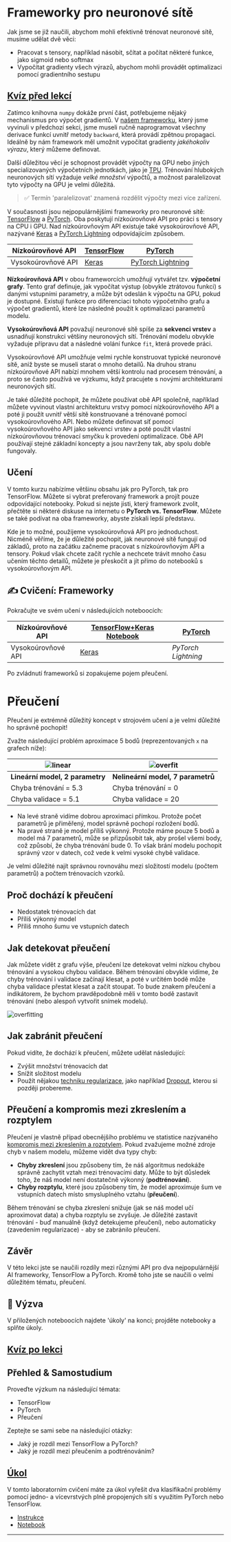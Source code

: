 <!--
CO_OP_TRANSLATOR_METADATA:
{
  "original_hash": "ddd216f558a255260a9374008002c971",
  "translation_date": "2025-09-23T11:28:27+00:00",
  "source_file": "lessons/3-NeuralNetworks/05-Frameworks/README.md",
  "language_code": "cs"
}
-->
# Frameworky pro neuronové sítě

Jak jsme se již naučili, abychom mohli efektivně trénovat neuronové sítě, musíme udělat dvě věci:

* Pracovat s tensory, například násobit, sčítat a počítat některé funkce, jako sigmoid nebo softmax
* Vypočítat gradienty všech výrazů, abychom mohli provádět optimalizaci pomocí gradientního sestupu

## [Kvíz před lekcí](https://ff-quizzes.netlify.app/en/ai/quiz/9)

Zatímco knihovna `numpy` dokáže první část, potřebujeme nějaký mechanismus pro výpočet gradientů. V [našem frameworku](../04-OwnFramework/OwnFramework.ipynb), který jsme vyvinuli v předchozí sekci, jsme museli ručně naprogramovat všechny derivace funkcí uvnitř metody `backward`, která provádí zpětnou propagaci. Ideálně by nám framework měl umožnit vypočítat gradienty *jakéhokoliv výrazu*, který můžeme definovat.

Další důležitou věcí je schopnost provádět výpočty na GPU nebo jiných specializovaných výpočetních jednotkách, jako je [TPU](https://en.wikipedia.org/wiki/Tensor_Processing_Unit). Trénování hlubokých neuronových sítí vyžaduje *velké množství* výpočtů, a možnost paralelizovat tyto výpočty na GPU je velmi důležitá.

> ✅ Termín 'paralelizovat' znamená rozdělit výpočty mezi více zařízení.

V současnosti jsou nejpopulárnějšími frameworky pro neuronové sítě: [TensorFlow](http://TensorFlow.org) a [PyTorch](https://pytorch.org/). Oba poskytují nízkoúrovňové API pro práci s tensory na CPU i GPU. Nad nízkoúrovňovým API existuje také vysokoúrovňové API, nazývané [Keras](https://keras.io/) a [PyTorch Lightning](https://pytorchlightning.ai/) odpovídajícím způsobem.

Nízkoúrovňové API | [TensorFlow](http://TensorFlow.org) | [PyTorch](https://pytorch.org/)
------------------|-------------------------------------|--------------------------------
Vysokoúrovňové API| [Keras](https://keras.io/) | [PyTorch Lightning](https://pytorchlightning.ai/)

**Nízkoúrovňová API** v obou frameworcích umožňují vytvářet tzv. **výpočetní grafy**. Tento graf definuje, jak vypočítat výstup (obvykle ztrátovou funkci) s danými vstupními parametry, a může být odeslán k výpočtu na GPU, pokud je dostupné. Existují funkce pro diferenciaci tohoto výpočetního grafu a výpočet gradientů, které lze následně použít k optimalizaci parametrů modelu.

**Vysokoúrovňová API** považují neuronové sítě spíše za **sekvenci vrstev** a usnadňují konstrukci většiny neuronových sítí. Trénování modelu obvykle vyžaduje přípravu dat a následné volání funkce `fit`, která provede práci.

Vysokoúrovňové API umožňuje velmi rychle konstruovat typické neuronové sítě, aniž byste se museli starat o mnoho detailů. Na druhou stranu nízkoúrovňové API nabízí mnohem větší kontrolu nad procesem trénování, a proto se často používá ve výzkumu, když pracujete s novými architekturami neuronových sítí.

Je také důležité pochopit, že můžete používat obě API společně, například můžete vyvinout vlastní architekturu vrstvy pomocí nízkoúrovňového API a poté ji použít uvnitř větší sítě konstruované a trénované pomocí vysokoúrovňového API. Nebo můžete definovat síť pomocí vysokoúrovňového API jako sekvenci vrstev a poté použít vlastní nízkoúrovňovou trénovací smyčku k provedení optimalizace. Obě API používají stejné základní koncepty a jsou navrženy tak, aby spolu dobře fungovaly.

## Učení

V tomto kurzu nabízíme většinu obsahu jak pro PyTorch, tak pro TensorFlow. Můžete si vybrat preferovaný framework a projít pouze odpovídající notebooky. Pokud si nejste jisti, který framework zvolit, přečtěte si některé diskuse na internetu o **PyTorch vs. TensorFlow**. Můžete se také podívat na oba frameworky, abyste získali lepší představu.

Kde je to možné, použijeme vysokoúrovňová API pro jednoduchost. Nicméně věříme, že je důležité pochopit, jak neuronové sítě fungují od základů, proto na začátku začneme pracovat s nízkoúrovňovým API a tensory. Pokud však chcete začít rychle a nechcete trávit mnoho času učením těchto detailů, můžete je přeskočit a jít přímo do notebooků s vysokoúrovňovým API.

## ✍️ Cvičení: Frameworky

Pokračujte ve svém učení v následujících noteboocích:

Nízkoúrovňové API | [TensorFlow+Keras Notebook](IntroKerasTF.ipynb) | [PyTorch](IntroPyTorch.ipynb)
------------------|-------------------------------------|--------------------------------
Vysokoúrovňové API| [Keras](IntroKeras.ipynb) | *PyTorch Lightning*

Po zvládnutí frameworků si zopakujeme pojem přeučení.

# Přeučení

Přeučení je extrémně důležitý koncept v strojovém učení a je velmi důležité ho správně pochopit!

Zvažte následující problém aproximace 5 bodů (reprezentovaných `x` na grafech níže):

![linear](../../../../../translated_images/overfit1.f24b71c6f652e59e6bed7245ffbeaecc3ba320e16e2221f6832b432052c4da43.cs.jpg) | ![overfit](../../../../../translated_images/overfit2.131f5800ae10ca5e41d12a411f5f705d9ee38b1b10916f284b787028dd55cc1c.cs.jpg)
-------------------------|--------------------------
**Lineární model, 2 parametry** | **Nelineární model, 7 parametrů**
Chyba trénování = 5.3 | Chyba trénování = 0
Chyba validace = 5.1 | Chyba validace = 20

* Na levé straně vidíme dobrou aproximaci přímkou. Protože počet parametrů je přiměřený, model správně pochopí rozložení bodů.
* Na pravé straně je model příliš výkonný. Protože máme pouze 5 bodů a model má 7 parametrů, může se přizpůsobit tak, aby prošel všemi body, což způsobí, že chyba trénování bude 0. To však brání modelu pochopit správný vzor v datech, což vede k velmi vysoké chybě validace.

Je velmi důležité najít správnou rovnováhu mezi složitostí modelu (počtem parametrů) a počtem trénovacích vzorků.

## Proč dochází k přeučení

  * Nedostatek trénovacích dat
  * Příliš výkonný model
  * Příliš mnoho šumu ve vstupních datech

## Jak detekovat přeučení

Jak můžete vidět z grafu výše, přeučení lze detekovat velmi nízkou chybou trénování a vysokou chybou validace. Během trénování obvykle vidíme, že chyby trénování i validace začínají klesat, a poté v určitém bodě může chyba validace přestat klesat a začít stoupat. To bude znakem přeučení a indikátorem, že bychom pravděpodobně měli v tomto bodě zastavit trénování (nebo alespoň vytvořit snímek modelu).

![overfitting](../../../../../translated_images/Overfitting.408ad91cd90b4371d0a81f4287e1409c359751adeb1ae450332af50e84f08c3e.cs.png)

## Jak zabránit přeučení

Pokud vidíte, že dochází k přeučení, můžete udělat následující:

 * Zvýšit množství trénovacích dat
 * Snížit složitost modelu
 * Použít nějakou [techniku regularizace](../../4-ComputerVision/08-TransferLearning/TrainingTricks.md), jako například [Dropout](../../4-ComputerVision/08-TransferLearning/TrainingTricks.md#Dropout), kterou si později probereme.

## Přeučení a kompromis mezi zkreslením a rozptylem

Přeučení je vlastně případ obecnějšího problému ve statistice nazývaného [kompromis mezi zkreslením a rozptylem](https://en.wikipedia.org/wiki/Bias%E2%80%93variance_tradeoff). Pokud zvažujeme možné zdroje chyb v našem modelu, můžeme vidět dva typy chyb:

* **Chyby zkreslení** jsou způsobeny tím, že náš algoritmus nedokáže správně zachytit vztah mezi trénovacími daty. Může to být důsledek toho, že náš model není dostatečně výkonný (**podtrénování**).
* **Chyby rozptylu**, které jsou způsobeny tím, že model aproximuje šum ve vstupních datech místo smysluplného vztahu (**přeučení**).

Během trénování se chyba zkreslení snižuje (jak se náš model učí aproximovat data) a chyba rozptylu se zvyšuje. Je důležité zastavit trénování - buď manuálně (když detekujeme přeučení), nebo automaticky (zavedením regularizace) - aby se zabránilo přeučení.

## Závěr

V této lekci jste se naučili rozdíly mezi různými API pro dva nejpopulárnější AI frameworky, TensorFlow a PyTorch. Kromě toho jste se naučili o velmi důležitém tématu, přeučení.

## 🚀 Výzva

V přiložených noteboocích najdete 'úkoly' na konci; projděte notebooky a splňte úkoly.

## [Kvíz po lekci](https://ff-quizzes.netlify.app/en/ai/quiz/10)

## Přehled & Samostudium

Proveďte výzkum na následující témata:

- TensorFlow
- PyTorch
- Přeučení

Zeptejte se sami sebe na následující otázky:

- Jaký je rozdíl mezi TensorFlow a PyTorch?
- Jaký je rozdíl mezi přeučením a podtrénováním?

## [Úkol](lab/README.md)

V tomto laboratorním cvičení máte za úkol vyřešit dva klasifikační problémy pomocí jedno- a vícevrstvých plně propojených sítí s využitím PyTorch nebo TensorFlow.

* [Instrukce](lab/README.md)
* [Notebook](lab/LabFrameworks.ipynb)

---

